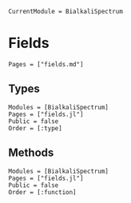 ```@meta
CurrentModule = BialkaliSpectrum
```

# Fields
```@index
Pages = ["fields.md"]
```

## Types
```@autodocs
Modules = [BialkaliSpectrum]
Pages = ["fields.jl"]
Public = false
Order = [:type]
```

## Methods
```@autodocs
Modules = [BialkaliSpectrum]
Pages = ["fields.jl"]
Public = false
Order = [:function]
```